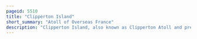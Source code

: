 ```yaml
---
pageid: 5510
title: "Clipperton Island"
short_summary: "Atoll of Overseas France"
description: "Clipperton Island, also known as Clipperton Atoll and previously as Clipperton's Rock, is an 8. 9 Km2 uninhabited french coral Atoll in the eastern Pacific Ocean. The only french Territory in the North Pacific, Clipperton is 10,675 Km from Paris, France ; 5,400 Km from Papeete, french Polynesia ; and 1,280 Km from Acapulco, Mexico."
---
```

